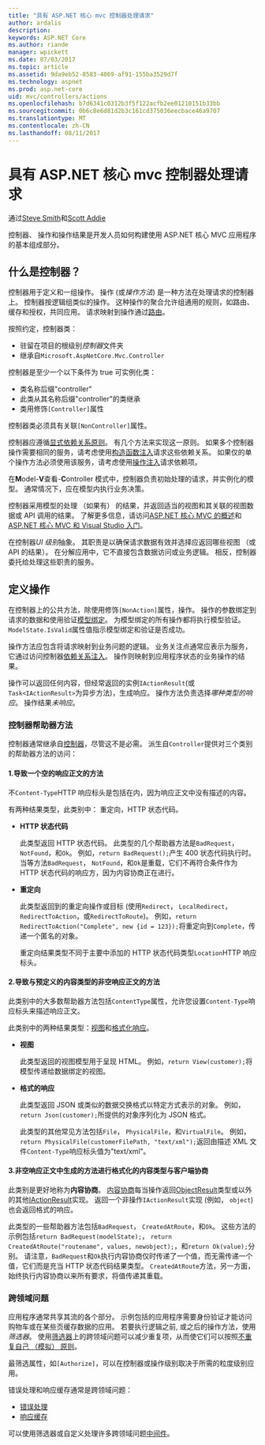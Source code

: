 ```yaml
---
title: "具有 ASP.NET 核心 mvc 控制器处理请求"
author: ardalis
description: 
keywords: ASP.NET Core
ms.author: riande
manager: wpickett
ms.date: 07/03/2017
ms.topic: article
ms.assetid: 9da9eb52-8583-4069-af91-155ba3529d7f
ms.technology: aspnet
ms.prod: asp.net-core
uid: mvc/controllers/actions
ms.openlocfilehash: b7d6341c0312b3f5f122acfb2ee01210151b33bb
ms.sourcegitcommit: 0b6c8e6d81d2b3c161cd375036eecbace46a9707
ms.translationtype: MT
ms.contentlocale: zh-CN
ms.lasthandoff: 08/11/2017
---
```

# <a name="handling-requests-with-controllers-in-aspnet-core-mvc"></a>具有 ASP.NET 核心 mvc 控制器处理请求

通过[Steve Smith](http://ardalis.com)和[Scott Addie](https://github.com/scottaddie)

控制器、 操作和操作结果是开发人员如何构建使用 ASP.NET 核心 MVC 应用程序的基本组成部分。

## <a name="what-is-a-controller"></a>什么是控制器？

控制器用于定义和一组操作。 操作 (或*操作方法*) 是一种方法在处理请求的控制器上。 控制器按逻辑组类似的操作。 这种操作的聚合允许组通用的规则，如路由、 缓存和授权，共同应用。 请求映射到操作通过[路由](xref:mvc/controllers/routing)。

按照约定，控制器类：
* 驻留在项目的根级别*控制器*文件夹
* 继承自`Microsoft.AspNetCore.Mvc.Controller`

控制器是至少一个以下条件为 true 可实例化类：
* 类名称后缀"controller"
* 此类从其名称后缀"controller"的类继承
* 类用修饰`[Controller]`属性

控制器类必须具有关联`[NonController]`属性。

控制器应遵循[显式依赖关系原则](http://deviq.com/explicit-dependencies-principle)。 有几个方法来实现这一原则。 如果多个控制器操作需要相同的服务，请考虑使用[构造函数注入](xref:mvc/controllers/dependency-injection#constructor-injection)请求这些依赖关系。 如果仅的单个操作方法必须使用该服务，请考虑使用[操作注入](xref:mvc/controllers/dependency-injection#action-injection-with-fromservices)请求依赖项。

在**M**odel-**V**查看-**C**ontroller 模式中，控制器负责初始处理的请求，并实例化的模型。 通常情况下，应在模型内执行业务决策。

控制器采用模型的处理 （如果有） 的结果，并返回适当的视图和其关联的视图数据或 API 调用的结果。 了解更多信息，请访问[ASP.NET 核心 MVC 的概述](xref:mvc/overview)和[ASP.NET 核心 MVC 和 Visual Studio 入门](xref:tutorials/first-mvc-app/start-mvc)。

在控制器*UI 级别*抽象。 其职责是以确保请求数据有效并选择应返回哪些视图 （或 API 的结果）。 在分解应用中，它不直接包含数据访问或业务逻辑。 相反，控制器委托给处理这些职责的服务。

## <a name="defining-actions"></a>定义操作

在控制器上的公共方法，除使用修饰`[NonAction]`属性，操作。 操作的参数绑定到请求的数据和使用验证[模型绑定](xref:mvc/models/model-binding)。 为模型绑定的所有操作都将执行模型验证。 `ModelState.IsValid`属性值指示模型绑定和验证是否成功。

操作方法应包含将请求映射到业务问题的逻辑。 业务关注点通常应表示为服务，它通过访问控制器[依赖关系注入](xref:mvc/controllers/dependency-injection)。 操作则映射到应用程序状态的业务操作的结果。

操作可以返回任何内容，但经常返回的实例`IActionResult`(或`Task<IActionResult>`为异步方法)，生成响应。 操作方法负责选择*哪种类型的响应*。 操作结果*未响应*。

### <a name="controller-helper-methods"></a>控制器帮助器方法

控制器通常继承自[控制器](https://docs.microsoft.com/aspnet/core/api/microsoft.aspnetcore.mvc.controller)，尽管这不是必需。 派生自`Controller`提供对三个类别的帮助器方法的访问：

#### <a name="1-methods-resulting-in-an-empty-response-body"></a>1.导致一个空的响应正文的方法

不`Content-Type`HTTP 响应标头是包括在内，因为响应正文中没有描述的内容。

有两种结果类型，此类别中： 重定向，HTTP 状态代码。

* **HTTP 状态代码**

    此类型返回 HTTP 状态代码。 此类型的几个帮助器方法是`BadRequest`， `NotFound`，和`Ok`。 例如，`return BadRequest();`产生 400 状态代码执行时。 当等方法`BadRequest`， `NotFound`，和`Ok`是重载，它们不再符合条件作为 HTTP 状态代码的响应方，因为内容协商正在进行。

* **重定向**

    此类型返回到的重定向操作或目标 (使用`Redirect`， `LocalRedirect`， `RedirectToAction`，或`RedirectToRoute`)。 例如，`return RedirectToAction("Complete", new {id = 123});`将重定向到`Complete`，传递一个匿名的对象。

    重定向结果类型不同于主要中添加的 HTTP 状态代码类型`Location`HTTP 响应标头。

#### <a name="2-methods-resulting-in-a-non-empty-response-body-with-a-predefined-content-type"></a>2.导致与预定义的内容类型的非空响应正文的方法

此类别中的大多数帮助器方法包括`ContentType`属性，允许您设置`Content-Type`响应标头来描述响应正文。

此类别中的两种结果类型：[视图](xref:mvc/views/overview)和[格式化响应](xref:mvc/models/formatting)。

* **视图**

    此类型返回的视图模型用于呈现 HTML。 例如，`return View(customer);`将模型传递给数据绑定的视图。

* **格式的响应**

    此类型返回 JSON 或类似的数据交换格式以特定方式表示的对象。 例如，`return Json(customer);`所提供的对象序列化为 JSON 格式。
    
    此类型的其他常见方法包括`File`， `PhysicalFile`，和`VirtualFile`。 例如，`return PhysicalFile(customerFilePath, "text/xml");`返回由描述 XML 文件`Content-Type`响应标头值为"text/xml"。

#### <a name="3-methods-resulting-in-a-non-empty-response-body-formatted-in-a-content-type-negotiated-with-the-client"></a>3.非空响应正文中生成的方法进行格式化的内容类型与客户端协商

此类别是更好地称为**内容协商**。 [内容协商](xref:mvc/models/formatting#content-negotiation)每当操作返回[ObjectResult](https://docs.microsoft.com/aspnet/core/api/microsoft.aspnetcore.mvc.objectresult)类型或以外的其他[IActionResult](https://docs.microsoft.com/aspnet/core/api/microsoft.aspnetcore.mvc.iactionresult)实现。 返回一个非操作`IActionResult`实现 (例如， `object`) 也会返回格式的响应。

此类型的一些帮助器方法包括`BadRequest`， `CreatedAtRoute`，和`Ok`。 这些方法的示例包括`return BadRequest(modelState);`， `return CreatedAtRoute("routename", values, newobject);`，和`return Ok(value);`分别。 请注意，`BadRequest`和`Ok`执行内容协商仅时传递了一个值，而无需传递一个值，它们而是充当 HTTP 状态代码结果类型。 `CreatedAtRoute`方法，另一方面，始终执行内容协商以来所有要求，将值传递其重载。

### <a name="cross-cutting-concerns"></a>跨领域问题

应用程序通常共享其流的各个部分。 示例包括的应用程序需要身份验证才能访问购物车或在某些页缓存数据的应用。 若要执行逻辑之前, 或之后的操作方法，使用*筛选器*。 使用[筛选器](xref:mvc/controllers/filters)上的跨领域问题可以减少重复项，从而使它们可以按照[不重复自己 （模拟） 原则](http://deviq.com/don-t-repeat-yourself/)。

最筛选属性，如`[Authorize]`，可以在控制器或操作级别取决于所需的粒度级别应用。

错误处理和响应缓存通常是跨领域问题：
   * [错误处理](xref:mvc/controllers/filters#exception-filters)
   * [响应缓存](xref:performance/caching/response)

可以使用筛选器或自定义处理许多跨领域问题[中间件](xref:fundamentals/middleware)。